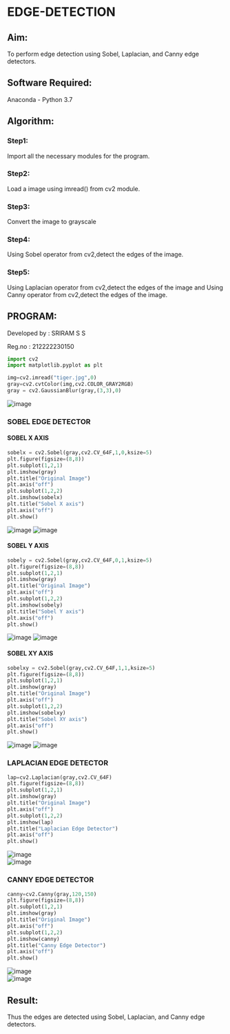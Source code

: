 # EDGE-DETECTION
## Aim:
To perform edge detection using Sobel, Laplacian, and Canny edge detectors.

## Software Required:
Anaconda - Python 3.7

## Algorithm:
### Step1:
Import all the necessary modules for the program.

### Step2:
Load a image using imread() from cv2 module.

### Step3:
Convert the image to grayscale

### Step4:
Using Sobel operator from cv2,detect the edges of the image.

### Step5:

Using Laplacian operator from cv2,detect the edges of the image and Using Canny operator from cv2,detect the edges of the image.

## PROGRAM:
Developed by : SRIRAM S S

Reg.no : 212222230150

```python
import cv2
import matplotlib.pyplot as plt

img=cv2.imread("tiger.jpg",0)
gray=cv2.cvtColor(img,cv2.COLOR_GRAY2RGB)
gray = cv2.GaussianBlur(gray,(3,3),0)
```
![image](https://github.com/Yogeshvar005/EDGE-DETECTION/assets/113497367/2eb7e358-5b6f-45e9-ba21-327c977607f9)

### SOBEL EDGE DETECTOR
#### SOBEL X AXIS
```python
sobelx = cv2.Sobel(gray,cv2.CV_64F,1,0,ksize=5)
plt.figure(figsize=(8,8))
plt.subplot(1,2,1)
plt.imshow(gray)
plt.title("Original Image")
plt.axis("off")
plt.subplot(1,2,2)
plt.imshow(sobelx)
plt.title("Sobel X axis")
plt.axis("off")
plt.show()
```
![image](https://github.com/Yogeshvar005/EDGE-DETECTION/assets/113497367/dd50e39d-7fee-4ae1-9e55-5f18e8e0e220)
![image](https://github.com/Yogeshvar005/EDGE-DETECTION/assets/113497367/2835dc43-b41a-4d12-a87a-ee1db2f282f9)


#### SOBEL Y AXIS
```python
sobely = cv2.Sobel(gray,cv2.CV_64F,0,1,ksize=5)
plt.figure(figsize=(8,8))
plt.subplot(1,2,1)
plt.imshow(gray)
plt.title("Original Image")
plt.axis("off")
plt.subplot(1,2,2)
plt.imshow(sobely)
plt.title("Sobel Y axis")
plt.axis("off")
plt.show()
```
![image](https://github.com/Yogeshvar005/EDGE-DETECTION/assets/113497367/8b209b2d-171e-41c8-a5ba-acd66339abff)
![image](https://github.com/Yogeshvar005/EDGE-DETECTION/assets/113497367/7080d87a-aea2-4d78-89d3-bc71ea5c615b)


#### SOBEL XY AXIS
```python
sobelxy = cv2.Sobel(gray,cv2.CV_64F,1,1,ksize=5)
plt.figure(figsize=(8,8))
plt.subplot(1,2,1)
plt.imshow(gray)
plt.title("Original Image")
plt.axis("off")
plt.subplot(1,2,2)
plt.imshow(sobelxy)
plt.title("Sobel XY axis")
plt.axis("off")
plt.show()
```
![image](https://github.com/Yogeshvar005/EDGE-DETECTION/assets/113497367/e8dda3cd-568e-4c54-8198-28166968459a)
![image](https://github.com/Yogeshvar005/EDGE-DETECTION/assets/113497367/6075e655-6d96-433e-b299-cf2286397382)


### LAPLACIAN EDGE DETECTOR
```python
lap=cv2.Laplacian(gray,cv2.CV_64F)
plt.figure(figsize=(8,8))
plt.subplot(1,2,1)
plt.imshow(gray)
plt.title("Original Image")
plt.axis("off")
plt.subplot(1,2,2)
plt.imshow(lap)
plt.title("Laplacian Edge Detector")
plt.axis("off")
plt.show()
```
![image](https://github.com/Yogeshvar005/EDGE-DETECTION/assets/113497367/8f962b07-4ec3-495a-9dfd-e248ac31e44c)      
![image](https://github.com/Yogeshvar005/EDGE-DETECTION/assets/113497367/3838b839-4e50-43d0-a62f-8cb07293d624)


### CANNY EDGE DETECTOR
```python
canny=cv2.Canny(gray,120,150)
plt.figure(figsize=(8,8))
plt.subplot(1,2,1)
plt.imshow(gray)
plt.title("Original Image")
plt.axis("off")
plt.subplot(1,2,2)
plt.imshow(canny)
plt.title("Canny Edge Detector")
plt.axis("off")
plt.show()
```
![image](https://github.com/Yogeshvar005/EDGE-DETECTION/assets/113497367/cc4cbd22-12e9-489c-890a-3d6d8acd11b4)            
![image](https://github.com/Yogeshvar005/EDGE-DETECTION/assets/113497367/fe39386e-4653-43bc-9d60-3935230fd952)

## Result:
Thus the edges are detected using Sobel, Laplacian, and Canny edge detectors.
